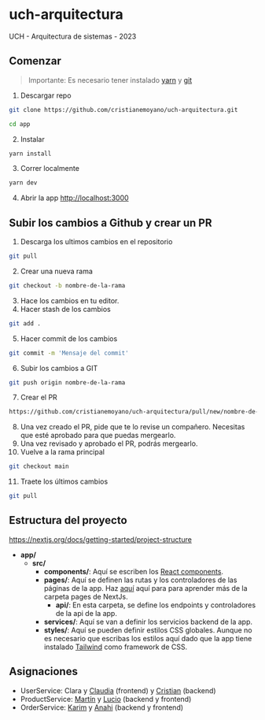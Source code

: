 # uch-arquitectura
UCH - Arquitectura de sistemas - 2023

##  Comenzar
> Importante: Es necesario tener instalado [yarn](https://classic.yarnpkg.com/en/docs/install#mac-stable) y [git](https://git-scm.com/book/es/v2/Inicio---Sobre-el-Control-de-Versiones-Instalaci%C3%B3n-de-Git)

1. Descargar repo

```bash
git clone https://github.com/cristianemoyano/uch-arquitectura.git

cd app
```

2. Instalar

```bash
yarn install
```

3. Correr localmente

```bash
yarn dev
```

4. Abrir la app [http://localhost:3000](http://localhost:3000)


##  Subir los cambios a Github y crear un PR

1. Descarga los ultimos cambios en el repositorio
```bash
git pull
```
2. Crear una nueva rama

```bash
git checkout -b nombre-de-la-rama
```

3. Hace los cambios en tu editor.
4. Hacer stash de los cambios

```bash
git add .
```
5. Hacer commit de los cambios

```bash
git commit -m 'Mensaje del commit'
```
6. Subir los cambios a GIT

```bash
git push origin nombre-de-la-rama
```
7. Crear el PR
```bash
https://github.com/cristianemoyano/uch-arquitectura/pull/new/nombre-de-la-rama
```

8. Una vez creado el PR, pide que te lo revise un compañero. Necesitas que esté aprobado para que puedas mergearlo.
9. Una vez revisado y aprobado el PR, podrás mergearlo.
10. Vuelve a la rama principal
```bash
git checkout main
```
11. Traete los últimos cambios
```bash
git pull
```

## Estructura del proyecto

https://nextjs.org/docs/getting-started/project-structure

- **app/**
  - **src/**
    - **components/**: Aquí se escriben los [React components](https://react.dev/learn/your-first-component#defining-a-component).
    - **pages/**: Aquí se definen las rutas y los controladores de las páginas de la app. Haz [aquí](https://nextjs.org/docs/pages/building-your-application/routing/pages-and-layouts) aquí para para aprender más de la carpeta pages de NextJs.
      - **api/**: En esta carpeta, se define los endpoints y controladores de la api de la app.
    - **services/**: Aquí se van a definir los servicios backend de la app.
    - **styles/**: Aquí se pueden definir estilos CSS globales. Aunque no es necesario que escribas los estilos aquí dado que la app tiene instalado [Tailwind](https://tailwindcss.com/) como framework de CSS.

## Asignaciones

- UserService: Clara y [Claudia](https://github.com/Silvi07) (frontend) y [Cristian](https://github.com/cristianemoyano) (backend)
- ProductService: [Martín](https://github.com/Tinincho) y [Lucio](https://github.com/Mlucio94) (backend y frontend)
- OrderService: [Karim](https://github.com/Karim-Neme) y [Anahi](https://github.com/anissval) (backend y frontend)
